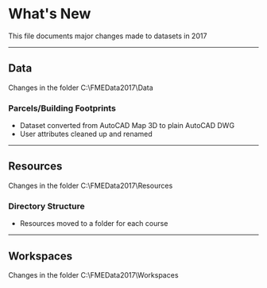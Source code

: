 # What's New #
This file documents major changes made to datasets in 2017

---

## Data ##
Changes in the folder C:\FMEData2017\Data


### Parcels/Building Footprints ###
- Dataset converted from AutoCAD Map 3D to plain AutoCAD DWG
- User attributes cleaned up and renamed

---

## Resources ##
Changes in the folder C:\FMEData2017\Resources

### Directory Structure ###
- Resources moved to a folder for each course


---

## Workspaces ##
Changes in the folder C:\FMEData2017\Workspaces
